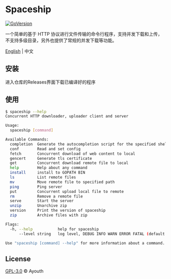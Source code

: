 # Spaceship

[![GoVersion](https://img.shields.io/badge/Go-v1.22.1-blue?logo=Go&style=flat-square)](https://go.dev/)


一个简单的基于 HTTP 协议进行文件传输的命令行程序，支持并发下载和上传，不支持多级目录，另外也提供了常规的并发下载等功能。

[English](./README.md) | 中文

## 安装

进入仓库的Releases界面下载已编译好的程序

## 使用

```bash
$ spaceship --help
Concurrent HTTP downloader, uploader client and server

Usage:
  spaceship [command]

Available Commands:
  completion  Generate the autocompletion script for the specified shell
  conf        Read and set config
  fetch       Concurrent download of web content to local
  gencert     Generate tls certificate
  get         Concurrent download remote file to local
  help        Help about any command
  install     install to GOPATH BIN
  ls          List remote files
  mv          Move remote file to specified path
  ping        Ping server
  put         Concurrent upload local file to remote
  rm          Remove a remote file
  serve       Start the server
  unzip       Unarchive zip
  version     Print the version of spaceship
  zip         Archive files with zip

Flags:
  -h, --help           help for spaceship
      --level string   log level, DEBUG INFO WARN ERROR FATAL (default "INFO")

Use "spaceship [command] --help" for more information about a command.
```

## License

[GPL-3.0](./LICENSE) © Ayouth
